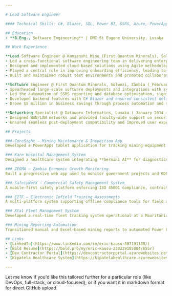 ```yaml
---

# Lead Software Engineer

#### Technical Skills: C#, Blazor, SQL, Power BI, SSRS, Azure, PowerApps, SharePoint, ASP.NET, Python, Java, C++, Azure DevOps, Agile, REST APIs

## Education
- **B.Eng., Software Engineering** | DMI St Eugene University, Lusaka

## Work Experience

**Lead Software Engineer @ Kansanshi Mine (First Quantum Minerals), Solwezi, Zambia (_January 2024 – Present_)**
- Led a cross-functional software engineering team in delivering enterprise applications under tight deadlines.
- Designed and implemented cloud-based solutions using Agile methodologies, improving scalability and performance.
- Played a central role in improving onboarding efficiency, leading to operational savings of over $1 million.
- Built and maintained robust test environments and promoted collaborative stakeholder engagement.

**Software Engineer @ First Quantum Minerals, Solwezi, Zambia (_February 2017 – January 2024_)**
- Spearheaded large-scale software deployments and integrations with systems like Pronto ERP and Wenco.
- Led the automation of SSRS reporting and database optimization, significantly boosting performance.
- Developed backend features with C# Blazor and ensured consistent delivery of unit-tested systems.
- Drove $5 million in business savings through process automation and software-driven operational improvements.

**Networking Specialist @ Dataworx Informatics, Lusaka (_January 2014 – December 2014_)**
- Designed WAN/LAN networks and provided faculty-wide support on security and network issues.
- Ensured seamless post-deployment compatibility and improved user experience through training and troubleshooting.

## Projects

### CoreSight – Mining Maintenance & Inspection App
Developed a PowerApps tablet application for tracking mining equipment maintenance and G.E.T. inspections. Integrated with MS Projects and Power BI for block plan signoffs, checklist automation, and consumable tracking using 3D models and OCR-based document workflows.

### Kare Hospital Management System
Designed a healthcare system integrating **Germini AI** for diagnostics and **Jitsi** for online consultations. The system supports electronic records, appointment booking, anomaly detection, and is currently featured in the Germini AI competition.

### ZEGMA – Zambia Economic Growth Monitoring
Built a progressive web app used to monitor government projects and GDP metrics, providing executive dashboards for Zambia’s development tracking.

### SafetyNetX – Commercial Safety Management System
A mobile-first safety platform enforcing ISO 45001 compliance, contractor management, and risk assessments. Includes offline functionality and automated workflows.

### EITF – Electronic Infield Training Assessments
A multi-platform system supporting offline compliance tools for field assessments. Includes PowerApps-based assessments, mobile compliance checks, and web-based approval flows.

### Xtal Fleet Management System
Developed a real-time fleet tracking system operational at a Mauritania copper mine, reporting on breakdowns, loads, and production.

### Mining Reporting Automation
Transitioned manual and Excel-based mining reports to automated Power BI and SSRS dashboards, with seamless Wenco data integration.

## Links
- [LinkedIn](https://www.linkedin.com/in/eric-kausu-807191188/)
- [Bold Resume](https://bold.pro/my/eric-kausu-230329185804/655r)
- [Dev Contractor Portal](https://devcontractorportal.azurewebsites.net/login)
- [Kipatela Healthcare System](https://kipatelahealthcare.azurewebsites.net/login)

---
```


Let me know if you'd like this tailored further for a particular role (like DevOps, full-stack, or cloud-focused), or if you want it in markdown format for direct GitHub upload.
